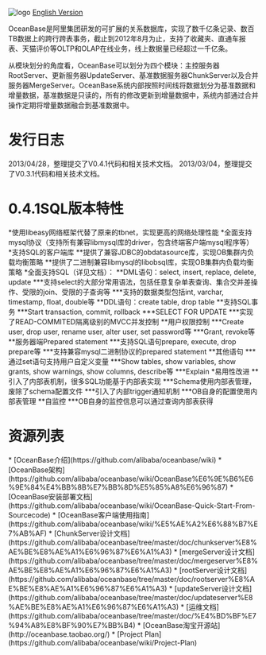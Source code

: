 ![logo](https://raw.github.com/alibaba/oceanbase/oceanbase_0.3/doc/%E5%9B%BE%E7%89%87%E5%A4%B9/logo.jpg)
  [English Version](https://github.com/alibaba/oceanbase/wiki/Oceanbase)

OceanBase是阿里集团研发的可扩展的关系数据库，实现了数千亿条记录、数百TB数据上的跨行跨表事务，截止到2012年8月为止，支持了收藏夹、直通车报表、天猫评价等OLTP和OLAP在线业务，线上数据量已经超过一千亿条。

从模块划分的角度看，OceanBase可以划分为四个模块：主控服务器RootServer、更新服务器UpdateServer、基准数据服务器ChunkServer以及合并服务器MergeServer。OceanBase系统内部按照时间线将数据划分为基准数据和增量数据，基准数据是只读的，所有的修改更新到增量数据中，系统内部通过合并操作定期将增量数据融合到基准数据中。

<h1>发行日志</h1>
2013/04/28，整理提交了V0.4.1代码和相关技术文档。
2013/03/04，整理提交了V0.3.1代码和相关技术文档。

<h1>0.4.1SQL版本特性</h1>
*使用libeasy网络框架代替了原来的tbnet，实现更高的网络处理性能
*全面支持mysql协议（支持所有兼容libmysql库的driver，包含终端客户端mysql程序等）
*支持SQL的客户端库
**提供了兼容JDBC的obdatasource库，实现OB集群内负载均衡策略
**提供了二进制兼容libmysql的libobsql库，实现OB集群内负载均衡策略
*全面支持SQL（详见文档）：
**DML语句：select, insert, replace, delete, update
***支持select的大部分常用语法，包括任意复杂单表查询、集合交并差操作、受限的join、受限的子查询等
***支持的数据类型包括int, varchar, timestamp, float, double等
**DDL语句：create table, drop table
**支持SQL事务
***Start transaction, commit, rollback
***SELECT FOR UPDATE
***实现了READ-COMMITED隔离级别的MVCC并发控制
**用户权限控制
***Create user, drop user, rename user, alter user, set password等
***Grant, revoke等
**服务器端Prepared statement
***支持SQL语句prepare, execute, drop prepare等
***支持兼容mysql二进制协议的prepared statement
**其他语句
***通过set语句支持用户自定义变量
***Show tables, show variables, show grants, show warnings, show columns, describe等
***Explain
*易用性改进
**引入了内部表机制，很多SQL功能基于内部表实现
***Schema使用内部表管理，废除了schema配置文件
***引入了内部trigger通知机制
***OB自身的配置使用内部表管理
**自监控
***OB自身的监控信息可以通过查询内部表获得
 

<h1>资源列表</h1>
* [OceanBase介绍](https://github.com/alibaba/oceanbase/wiki)
* [OceanBase架构](https://github.com/alibaba/oceanbase/wiki/OceanBase%E6%9E%B6%E6%9E%84%E4%BB%8B%E7%BB%8D%E5%85%A8%E6%96%87)
* [OceanBase安装部署文档](https://github.com/alibaba/oceanbase/wiki/OceanBase-Quick-Start-From-Sourcecode)
* [OceanBase客户端使用指南](https://github.com/alibaba/oceanbase/wiki/%E5%AE%A2%E6%88%B7%E7%AB%AF)
* [ChunkServer设计文档](https://github.com/alibaba/oceanbase/tree/master/doc/chunkserver%E8%AE%BE%E8%AE%A1%E6%96%87%E6%A1%A3)
* [mergeServer设计文档](https://github.com/alibaba/oceanbase/tree/master/doc/mergeserver%E8%AE%BE%E8%AE%A1%E6%96%87%E6%A1%A3)
* [rootServer设计文档](https://github.com/alibaba/oceanbase/tree/master/doc/rootserver%E8%AE%BE%E8%AE%A1%E6%96%87%E6%A1%A3)
* [updateServer设计文档](https://github.com/alibaba/oceanbase/tree/master/doc/updateserver%E8%AE%BE%E8%AE%A1%E6%96%87%E6%A1%A3)
* [运维文档](https://github.com/alibaba/oceanbase/tree/master/doc/%E4%BD%BF%E7%94%A8%E8%BF%90%E7%BB%B4)
* [OceanBase淘宝开源站](http://oceanbase.taobao.org/)
* [Project Plan](https://github.com/alibaba/oceanbase/wiki/Project-Plan) 
<br>
